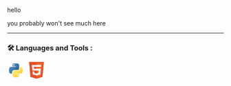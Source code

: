 hello

you probably won't see much here

---

### :hammer_and_wrench: Languages and Tools :
<div>
    <img src="https://github.com/devicons/devicon/blob/master/icons/python/python-original.svg" title="Python" alt="Python" width="40" height="40"/>&nbsp;
    <img src="https://github.com/devicons/devicon/blob/master/icons/html5/html5-original.svg" title="Html" alt="Html" width="40" height="40"/>&nbsp;
</div>
